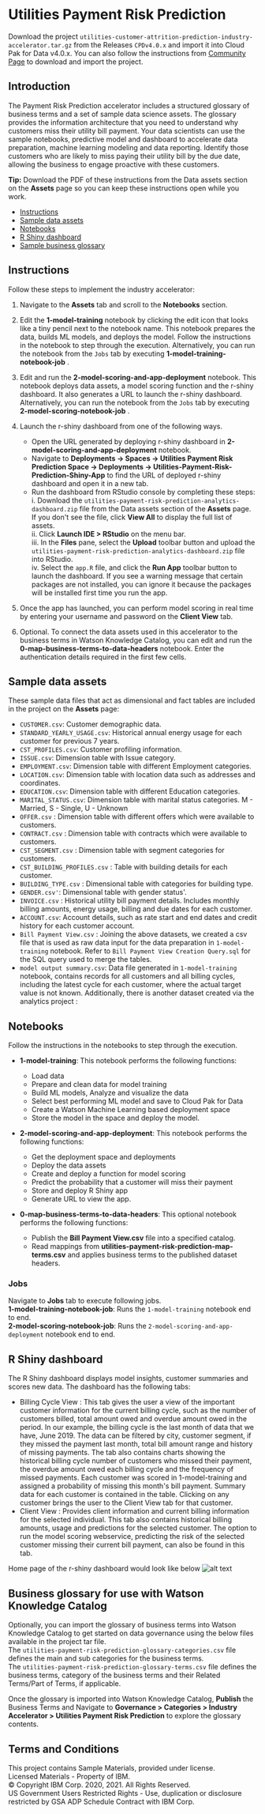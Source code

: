 # Utilities Payment Risk Prediction

Download the project `utilities-customer-attrition-prediction-industry-accelerator.tar.gz` from the Releases `CPDv4.0.x` and import it into Cloud Pak for Data v4.0.x. You can also follow the instructions from [Community Page](https://community.ibm.com/community/user/cloudpakfordata/viewdocument/utilities-payment-risk-prediction) to download and import the project.

## Introduction

The Payment Risk Prediction accelerator includes a structured glossary of business terms and a set of sample data science assets. The glossary provides the information architecture that you need to understand why customers miss their utility bill payment. Your data scientists can use the sample notebooks, predictive model and dashboard to accelerate data preparation, machine learning modeling and data reporting. Identify those customers who are likely to miss paying their utility bill by the due date, allowing the business to engage proactive with these customers.

**Tip:** Download the PDF of these instructions from the Data assets section on the **Assets** page so you can keep these instructions open while you work.

- [Instructions](#instructions)
- [Sample data assets](#data-assets)
- [Notebooks](#notebooks)
- [R Shiny dashboard](#dashboard)
- [Sample business glossary](#glossary)


<a id="instructions"></a>
## Instructions

Follow these steps to implement the industry accelerator:
1. Navigate to the **Assets** tab and scroll to the **Notebooks** section.

2. Edit the **1-model-training** notebook by clicking the edit icon that looks like a tiny pencil next to the notebook name. This notebook prepares the data, builds ML models, and deploys the model. Follow the instructions in the notebook to step through the execution.
Alternatively, you can run the notebook from the `Jobs` tab by executing **1-model-training-notebook-job** .

3. Edit and run the **2-model-scoring-and-app-deployment** notebook. This notebook deploys data assets, a model scoring function and the r-shiny dashboard. It also generates a URL to launch the r-shiny dashboard.
Alternatively, you can run the notebook from the `Jobs` tab by executing **2-model-scoring-notebook-job** .

4. Launch the r-shiny dashboard from one of the following ways.
    - Open the URL generated by deploying r-shiny dashboard in **2-model-scoring-and-app-deployment** notebook. 
    - Navigate to **Deployments -> Spaces -> Utilities Payment Risk Prediction Space -> Deployments -> Utilities-Payment-Risk-Prediction-Shiny-App** to find the URL of deployed r-shiny dashboard and open it in a new tab.
    - Run the dashboard from RStudio console by completing these steps: <br>
     i. Download the `utilities-payment-risk-prediction-analytics-dashboard.zip` file from the Data assets section of the **Assets** page. If you don't see the file, click **View All** to display the full list of assets.<br>
     ii. Click **Launch IDE > RStudio** on the menu bar. <br>
     iii. In the **Files** pane, select the **Upload** toolbar button and upload the `utilities-payment-risk-prediction-analytics-dashboard.zip` file into RStudio.<br>
     iv. Select the `app.R` file, and click the **Run App** toolbar button to launch the dashboard. If you see a warning message that certain packages are not installed, you can ignore it because the packages will be installed first time you run the app. <br>


5. Once the app has launched, you can perform model scoring in real time by entering your username and password on the **Client View** tab.
6. Optional. To connect the data assets used in this accelerator to the business terms in Watson Knowledge Catalog, you can edit and run the **0-map-business-terms-to-data-headers** notebook. Enter the authentication details required in the first few cells. 


<a id="data-assets"></a>
## Sample data assets

These sample data files that act as dimensional and fact tables are included in the project on the **Assets** page: <br>
- `CUSTOMER.csv`: Customer demographic data.
- `STANDARD_YEARLY_USAGE.csv`: Historical annual energy usage for each customer for previous 7 years.
- `CST_PROFILES.csv`: Customer profiling information.
- `ISSUE.csv`: Dimension table with Issue category.
- `EMPLOYMENT.csv`: Dimension table with different Employment categories.
- `LOCATION.csv`: Dimension table with location data such as addresses and coordinates.
- `EDUCATION.csv`: Dimension table with different Education categories.
- `MARITAL_STATUS.csv`: Dimension table with marital status categories. M - Married, S - Single, U - Unknown
- `OFFER.csv` : Dimension table with different offers which were available to customers.
- `CONTRACT.csv` : Dimension table with contracts which were available to customers.
- `CST_SEGMENT.csv` : Dimension table with segment categories for customers.
- `CST_BUILDING_PROFILES.csv` : Table with building details for each customer.
- `BUILDING_TYPE.csv` : Dimensional table with categories for building type.
- `GENDER.csv'`: Dimensional table with gender status'.
- `INVOICE.csv` : Historical utility bill payment details. Includes monthly billing amounts, energy usage, billing and due dates for each customer.
- `ACCOUNT.csv`: Account details, such as rate start and end dates and credit history for each customer account.
- `Bill Payment View.csv` : Joining the above datasets, we created a csv file that is used as raw data input for the data preparation in `1-model-training` notebook. Refer to `Bill Payment View Creation Query.sql` for the SQL query used to merge the tables.
- `model output summary.csv`: Data file generated in `1-model-training` notebook, contains records for all customers and all billing cycles, including the latest cycle for each customer, where the actual target value is not known.
Additionally, there is another dataset created via the analytics project :<br>


<a id="notebooks"></a>
## Notebooks

Follow the instructions in the notebooks to step through the execution.
- **1-model-training**:  This notebook performs the following functions: 
    - Load data
    - Prepare and clean data for model training
    - Build ML models, Analyze and visualize the data
    - Select best performing ML model and save to Cloud Pak for Data
    - Create a Watson Machine Learning based deployment space
    - Store the model in the space and deploy the model.

- **2-model-scoring-and-app-deployment**: This notebook performs the following functions: 
    - Get the deployment space and deployments
    - Deploy the data assets
    - Create and deploy a function for model scoring
    -  Predict the probability that a customer will miss their payment
    -  Store and deploy R Shiny app
    -  Generate URL to view the app.<br>

- **0-map-business-terms-to-data-headers**: This optional notebook performs the following functions: 

    - Publish the **Bill Payment View.csv** file into a specified catalog. 
    - Read mappings from **utilities-payment-risk-prediction-map-terms.csv** and applies business terms to the published dataset headers.


### Jobs
Navigate to **Jobs** tab to execute following jobs. <br>
**1-model-training-notebook-job**: Runs the `1-model-training` notebook end to end. <br>
**2-model-scoring-notebook-job**: Runs the `2-model-scoring-and-app-deployment` notebook end to end.


<a id="dashboard"></a>
## R Shiny dashboard
The R Shiny dashboard displays model insights, customer summaries and scores new data. The dashboard has the following tabs:
- Billing Cycle View : This tab gives the user a view of the important customer information for the current billing cycle, such as the number of customers billed, total amount owed and overdue amount owed in the period. In our example, the billing cycle is the last month of data that we have, June 2019. The data can be filtered by city, customer segment, if they missed the payment last month, total bill amount range and history of missing payments. The tab also contains charts showing the historical billing cycle number of customers who missed their payment, the overdue amount owed each billing cycle and the frequency of missed payments. Each customer was scored in 1-model-training and assigned a probability of missing this month's bill payment. Summary data for each customer is contained in the table. Clicking on any customer brings the user to the Client View tab for that customer.
- Client View : Provides client information and current billing information for the selected individual. This tab also contains historical billing amounts, usage and predictions for the selected customer. The option to run the model scoring webservice, predicting the risk of the selected customer missing their current bill payment, can also be found in this tab.

Home page of the r-shiny dashboard would look like below
![alt text](https://public.dhe.ibm.com/software/data/sw-library/cognos/mobile/C11/catalog/images/cp4d/Utilities_Payment_Risk_Prediction_Dashboard.png)


<a id="glossary"></a>
## Business glossary for use with Watson Knowledge Catalog
Optionally, you can import the glossary of business terms into Watson Knowledge Catalog to get started on data governance using the below files available in the project tar file. <br>
The `utilities-payment-risk-prediction-glossary-categories.csv` file defines the main and sub categories for the business terms. <br>
The `utilities-payment-risk-prediction-glossary-terms.csv` file defines the business terms, category of the business terms and their Related Terms/Part of Terms, if applicable. <br>

Once the glossary is imported into Watson Knowledge Catalog, **Publish** the Business Terms and Navigate to **Governance > Categories > Industry Accelerator > Utilities Payment Risk Prediction** to explore the glossary contents. 

## Terms and Conditions
This project contains Sample Materials, provided under license. <br>
Licensed Materials - Property of IBM. <br>
© Copyright IBM Corp. 2020, 2021. All Rights Reserved. <br>
US Government Users Restricted Rights - Use, duplication or disclosure restricted by GSA ADP Schedule Contract with IBM Corp.<br><br/>

